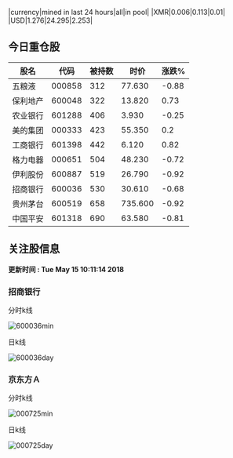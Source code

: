 |currency|mined in last 24 hours|all|in pool|
|XMR|0.006|0.113|0.01|
|USD|1.276|24.295|2.253|

## 今日重仓股 

|股名|代码|被持数|时价|涨跌%|
|---|---|---|---|---|
|五粮液|000858|312|77.630|-0.88|
|保利地产|600048|322|13.820|0.73|
|农业银行|601288|406|3.930|-0.25|
|美的集团|000333|423|55.350|0.2|
|工商银行|601398|442|6.120|0.82|
|格力电器|000651|504|48.230|-0.72|
|伊利股份|600887|519|26.790|-0.92|
|招商银行|600036|530|30.610|-0.68|
|贵州茅台|600519|658|735.600|-0.92|
|中国平安|601318|690|63.580|-0.81|

## 关注股信息
**更新时间 : Tue May 15 10:11:14 2018**
### 招商银行 
分时k线

![600036min](http://image.sinajs.cn/newchart/min/n/sh600036.gif)

日k线

![600036day](http://image.sinajs.cn/newchart/daily/n/sh600036.gif)

### 京东方Ａ 
分时k线

![000725min](http://image.sinajs.cn/newchart/min/n/sz000725.gif)

日k线

![000725day](http://image.sinajs.cn/newchart/daily/n/sz000725.gif)
